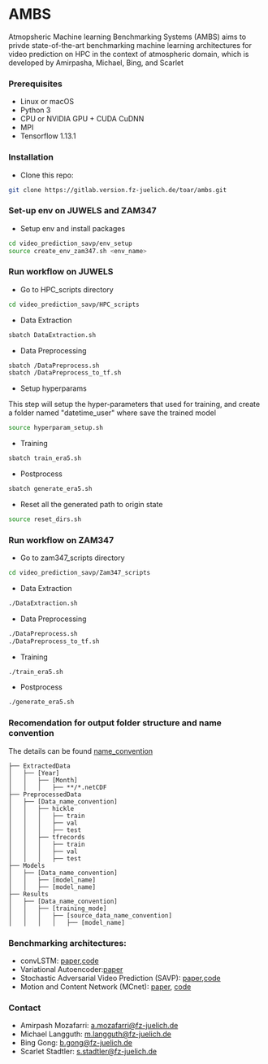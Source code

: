 # AMBS

Atmopsheric Machine learning Benchmarking Systems (AMBS) aims to privde state-of-the-art benchmarking machine learning architectures for video prediction on HPC in the context of atmospheric domain, which is developed by Amirpasha, Michael, Bing, and Scarlet


### Prerequisites
- Linux or macOS
- Python 3
- CPU or NVIDIA GPU + CUDA CuDNN
- MPI
- Tensorflow 1.13.1

### Installation 

- Clone this repo:
```bash 
git clone https://gitlab.version.fz-juelich.de/toar/ambs.git
```

### Set-up env on JUWELS and ZAM347

- Setup env and install packages
```bash
cd video_prediction_savp/env_setup
source create_env_zam347.sh <env_name>
```

### Run workflow on JUWELS

- Go to HPC_scripts directory
```bash
cd video_prediction_savp/HPC_scripts

```
- Data Extraction
```bash
sbatch DataExtraction.sh
```

- Data Preprocessing
```bash
sbatch /DataPreprocess.sh
sbatch /DataPreprocess_to_tf.sh
```

- Setup hyperparams

This step will setup the hyper-parameters that used for training, and create a folder named "datetime_user" where save the trained model
```bash
source hyperparam_setup.sh
```


- Training
```bash
sbatch train_era5.sh
```

- Postprocess
```bash
sbatch generate_era5.sh
```

- Reset all the generated path to origin state

```bash
source reset_dirs.sh
```



### Run workflow on ZAM347

- Go to zam347_scripts directory
```bash
cd video_prediction_savp/Zam347_scripts
```
- Data Extraction 
```bash
./DataExtraction.sh
```

- Data Preprocessing
```bash
./DataPreprocess.sh
./DataPreprocess_to_tf.sh
```

- Training
```bash
./train_era5.sh
```

- Postprocess
```bash
./generate_era5.sh
```

### Recomendation for output folder structure and name convention
The details can be found [name_convention](docs/structure_name_convention.md)

```
├── ExtractedData
│   ├── [Year]
│   │   ├── [Month]
│   │   │   ├── **/*.netCDF
├── PreprocessedData
│   ├── [Data_name_convention]
│   │   ├── hickle
│   │   │   ├── train
│   │   │   ├── val
│   │   │   ├── test
│   │   ├── tfrecords
│   │   │   ├── train
│   │   │   ├── val
│   │   │   ├── test
├── Models
│   ├── [Data_name_convention]
│   │   ├── [model_name]
│   │   ├── [model_name]
├── Results
│   ├── [Data_name_convention]
│   │   ├── [training_mode]
│   │   │   ├── [source_data_name_convention]
│   │   │   │   ├── [model_name]

```

### Benchmarking architectures:

- convLSTM: [paper](https://papers.nips.cc/paper/5955-convolutional-lstm-network-a-machine-learning-approach-for-precipitation-nowcasting.pdf),[code](https://github.com/loliverhennigh/Convolutional-LSTM-in-Tensorflow)
- Variational Autoencoder:[paper](https://arxiv.org/pdf/1312.6114.pdf)
- Stochastic Adversarial Video Prediction (SAVP): [paper](https://arxiv.org/pdf/1804.01523.pdf),[code](https://github.com/alexlee-gk/video_prediction) 
- Motion and Content Network (MCnet): [paper](https://arxiv.org/pdf/1706.08033.pdf), [code](https://github.com/rubenvillegas/iclr2017mcnet)



### Contact

- Amirpash Mozafarri: a.mozafarri@fz-juelich.de
- Michael Langguth: m.langguth@fz-juelich.de
- Bing Gong: b.gong@fz-juelich.de
- Scarlet Stadtler: s.stadtler@fz-juelich.de 

